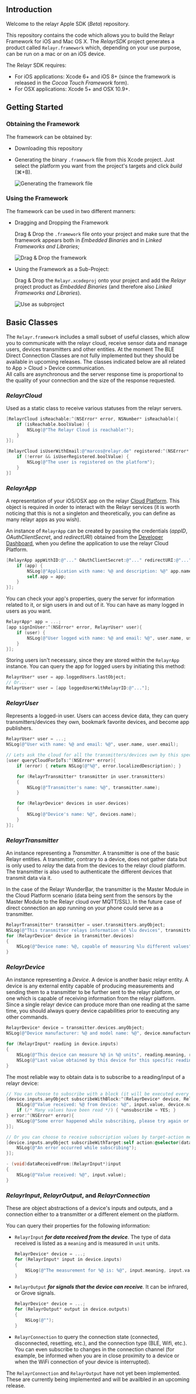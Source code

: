 Introduction
------------

Welcome to the relayr Apple SDK (*Beta*) repository.

This repository contains the code which allows you to build the Relayr Framework for iOS and Mac OS X. The *RelayrSDK* project generates a product called `Relayr.framework` which, depending on your use purpose, can be run on a mac or on an iOS device.

The Relayr SDK requires:

* For iOS applications: Xcode 6+ and iOS 8+ (since the framework is released in the *Cocoa Touch Framework* form).
* For OSX applications: Xcode 5+ and OSX 10.9+.

Getting Started
---------------

### Obtaining the Framework

The framework can be obtained by:

- Downloading this repository

- Generating the binary `.framework` file from this Xcode project. Just select the platform you want from the project's         targets and click *build* (⌘+B).

  ![Generating the framework file](./README/Assets/BuildProcess01.gif)

### Using the Framework

The framework can be used in two different manners:

* Dragging and Dropping the Framework

  Drag & Drop the `.framework` file onto your project and make sure that the framework appears both in *Embedded Binaries* and in *Linked Frameworks and Libraries*;

  ![Drag & Drop the framework](./README/Assets/BuildProcess02.gif)

* Using the Framework as a Sub-Project:

  Drag & Drop the `Relayr.xcodeproj` onto your project and add the *Relayr* project product as *Embedded Binaries* (and therefore also *Linked Frameworks and Libraries*).

  ![Use as subproject](./README/Assets/BuildProcess03.gif)

Basic Classes
-------------

The `Relayr.framework` includes a small subset of useful classes, which allow you to communicate with the relayr cloud, receive sensor data and manage users, devices transmitters and other entities. At the moment The BLE Direct Connection Classes are not fully implemented but they should be available in upcoming releases. The classes indicated below are all related to App > Cloud > Device communication.  
All calls are asynchronous and the server response time is proportional to the quality of your connection and the size of the response requested.

### *RelayrCloud*

Used as a static class to receive various statuses from the relayr servers.

```objective-c
[RelayrCloud isReachable:^(NSError* error, NSNumber* isReachable){
    if (isReachable.boolValue) {
        NSLog(@"The Relayr Cloud is reachable!");
    }
}];

[RelayrCloud isUserWithEmail:@"marcos@relayr.de" registered:^(NSError* error, NSNumber* isUserRegistered) {
    if (!error && isUserRegistered.boolValue) {
        NSLog(@"The user is registered on the platform");
    }
}]
```

### *RelayrApp*

A representation of your iOS/OSX app on the relayr [Cloud Platform](https://developer.relayr.io/documents/Welcome/Platform). This object is required in order to interact with the Relayr services (it is worth noticing that this is not a singleton and theoretically, you can define as many relayr apps as you wish).

An instance of `RelayrApp` can be created by passing the credentials (*appID*, *OAuthClientSecret*, and *redirectURI*) obtained from the [Developer Dashboard](https://developer.relayr.io/dashboard/apps/myApps), when you define the application to use the relayr Cloud Platform.

```objective-c
[RelayrApp appWithID:@"..." OAuthClientSecret:@"..." redirectURI:@"..." completion:^(NSError* error, RelayrApp* app){
    if (app) {
        NSLog(@"Application with name: %@ and description: %@" app.name, app.description);
        self.app = app;
    }
}];
```

You can check your app's properties, query the server for information related to it, or sign users in and out of it. You can have as many logged in users as you want.

```objective-c
RelayrApp* app = ...;
[app signInUser:^(NSError* error, RelayrUser* user){
    if (user) {
        NSLog(@"User logged with name: %@ and email: %@", user.name, user.email);
    }
}];
```

Storing users isn't necessary, since they are stored within the `RelayrApp` instance. You can query the app for logged users by initiating this method:

```objective-c
RelayrUser* user = app.loggedUsers.lastObject;
// Or...
RelayrUser* user = [app loggedUserWithRelayrID:@"..."];
```

### *RelayrUser*

Represents a logged-in user. Users can access device data, they can query transmitters/devices they own, bookmark favorite devices, and become app publishers.

```objective-c
RelayrUser* user = ...;
NSLog(@"User with name: %@ and email: %@", user.name, user.email);

// Lets ask the cloud for all the transmitters/devices own by this specific user.
[user queryCloudForIoTs:^(NSError* error){
    if (error) { return NSLog(@"%@", error.localizedDescription); }

    for (RelayrTransmitter* transmitter in user.transmitters)
    {
        NSLog(@"Transmitter's name: %@", transmitter.name);
    }

    for (RelayrDevice* devices in user.devices)
    {
        NSLog(@"Device's name: %@", devices.name);
    }
}];
```

### *RelayrTransmitter*

An instance representing a *Transmitter*. A transmitter is one of the basic Relayr entities. A transmitter, contrary to a device, does not gather data but is only used to *relay* the data from the devices to the relayr cloud platform. The transmitter is also used to authenticate the different devices that transmit data via it.

In the case of the Relayr WunderBar, the transmitter is the Master Module in the Cloud Platform scenario (data being sent from the sensors by the Master Module to the Relayr cloud over MQTT/SSL). In the future case of direct connection an app running on your phone could serve as a transmitter.

```objective-c
RelayrTransmitter* transmitter = user.transmitters.anyObject;
NSLog(@"This transmitter relays information of %lu devices", transmitter.devices.count);
for (RelayrDevice* device in transmitter.devices)
{
    NSLog(@"Device name: %@, capable of measuring %lu different values", device.name, device.inputs.count);
}
```

### *RelayrDevice*

An instance representing a *Device*. A device is another basic relayr entity. A device is any external entity capable of producing measurements and sending them to a transmitter to be further sent to the relayr platform, or one which is capable of receiving information from the relayr platform.
Since a single relayr device can produce more than one reading at the same time, you should always query device capabilities prior to executing any other commands.

```objective-c
RelayrDevice* device = transmitter.devices.anyObject;
NSLog(@"Device manufacturer: %@ and model name: %@", device.manufacturer, device.modelName);

for (RelayrInput* reading in device.inputs)
{
    NSLog(@"This device can measure %@ in %@ units", reading.meaning, reading.unit);
    NSLog(@"Last value obtained by this device for this specific reading is %@ at %@", input.value, input.date);
}
```

The most reliable way to obtain data is to subscribe to a reading/input of a relayr device:

```objective-c
// You can choose to subscribe with a block (it will be executed every time a new value is received):
[device.inputs.anyObject subscribeWithBlock:^(RelayrDevice* device, RelayrInput* input, BOOL* unsubscribe){
    NSLog(@"Value received: %@ from device: %@", input.value, device.name);
    if (/* Many values have been read */) { *unsubscribe = YES; }
} error:^(NSError* error){
    NSLog(@"Some error happened while subscribing, please try again or blame PubNub for everything...");
}];

// Or you can choose to receive subscription values by target-action mechanism:
[device.inputs.anyObject subscribeWithTarget:self action:@selector(dataReceivedFrom:) error:^(NSError* error){
    NSLog(@"An error occurred while subscribing");
}];

- (void)dataReceivedFrom:(RelayrInput*)input
{
    NSLog(@"Value received: %@", input.value);
}
```

### *RelayrInput*, *RelayrOutput*, and *RelayrConnection*

These are object abstractions of a device's inputs and outputs, and a connection either to a transmitter or a different element on the platform.

You can query their properties for the following information:

* `RelayrInput` ***for data received from the device***. The type of data received is listed as a `meaning` and is measured in `unit` units.

  ```objective-c
  RelayrDevice* device = ...;
  for (RelayrInput* input in device.inputs)
  {
      NSLog(@"The measurement for %@ is: %@", input.meaning, input.value);
  }
  ```

* `RelayrOutput` ***for signals that the device can receive***. It can be infrared, or Grove signals.

  ```objective-c
  RelayrDevice* device = ...;
  for (RelayrOutput* output in device.outputs)
  {
      NSLog(@"");
  }
  ```

* `RelayrConnection` to query the connection state (connected, disconnected, resetting, etc.), and the connection type (BLE, Wifi, etc.). You can even subscribe to changes in the connection channel (for example, be informed when you are in close proximity to a device or when the WiFi connection of your device is interrupted).

The `RelayrConnection` and `RelayrOutput` have not yet been implemented. These are currently being implemented and will be availbled in an upcoming release.
